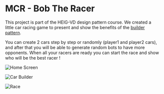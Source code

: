 # MCR - Bob The Racer
This project is part of the HEIG-VD design pattern course. We created a little car racing game to present and show the benefits of the [builder pattern](https://refactoring.guru/design-patterns/builder).

You can create 2 cars step by step or randomly (player1 and player2 cars), and after that you will be able to generate random bots to have more opponents. When all your racers are ready you can start the race and show who will be the best racer !

![Home Screen](https://github.com/StephaneB1/MCR_TP_Builder/blob/master/github_img/home_screen.png "Home screen")

![Car Builder](https://github.com/StephaneB1/MCR_TP_Builder/blob/master/github_img/car_builder.png "Car builder")

![Race](https://github.com/StephaneB1/MCR_TP_Builder/blob/master/github_img/race.png "Race")
